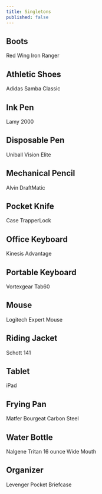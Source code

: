 ```yaml
---
title: Singletons
published: false
---
```


## Boots
Red Wing Iron Ranger

## Athletic Shoes
Adidas Samba Classic

## Ink Pen
Lamy 2000

## Disposable Pen
Uniball Vision Elite

## Mechanical Pencil
Alvin DraftMatic

## Pocket Knife
Case TrapperLock

## Office Keyboard
Kinesis Advantage

## Portable Keyboard
Vortexgear Tab60

## Mouse
Logitech Expert Mouse

## Riding Jacket
Schott 141

## Tablet
iPad

## Frying Pan
Matfer Bourgeat Carbon Steel

## Water Bottle
Nalgene Tritan 16 ounce Wide Mouth

## Organizer
Levenger Pocket Briefcase
